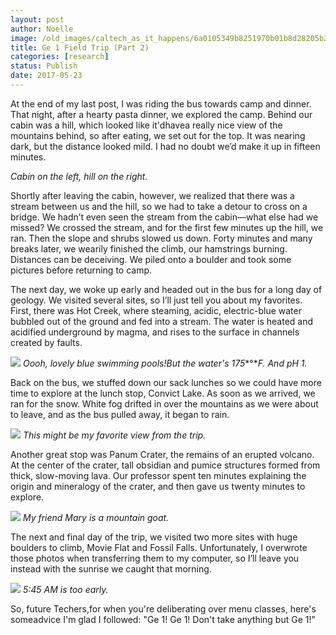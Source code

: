 ```yaml
---
layout: post
author: Noelle
image: /old_images/caltech_as_it_happens/6a0105349b8251970b01b8d28205b2970c.jpg
title: Ge 1 Field Trip (Part 2)
categories: [research]
status: Publish
date: 2017-05-23
---
```



At the end of my last post, I was riding the bus towards camp and dinner. That night, after a hearty pasta dinner, we explored the camp. Behind our cabin was a hill, which looked like it'dhavea really nice view of the mountains behind, so after eating, we set out for the top. It was nearing dark, but the distance looked mild. I had no doubt we’d make it up in fifteen minutes.

*Cabin on the left, hill on the right.*

Shortly after leaving the cabin, however, we realized that there was a stream between us and the hill, so we had to take a detour to cross on a bridge. We hadn’t even seen the stream from the cabin—what else had we missed? We crossed the stream, and for the first few minutes up the hill, we ran. Then the slope and shrubs slowed us down. Forty minutes and many breaks later, we wearily finished the climb, our hamstrings burning. Distances can be deceiving. We piled onto a boulder and took some pictures before returning to camp.

The next day, we woke up early and headed out in the bus for a long day of geology. We visited several sites, so I’ll just tell you about my favorites. First, there was Hot Creek, where steaming, acidic, electric-blue water bubbled out of the ground and fed into a stream. The water is heated and acidified underground by magma, and rises to the surface in channels created by faults.


![](/old_images/caltech_as_it_happens/6a0105349b8251970b01b7c8f7bb84970b.jpg)
*Oooh, lovely blue swimming pools!But the water's 175**°**F. And pH 1.*

Back on the bus, we stuffed down our sack lunches so we could have more time to explore at the lunch stop, Convict Lake. As soon as we arrived, we ran for the snow. White fog drifted in over the mountains as we were about to leave, and as the bus pulled away, it began to rain.


![](/old_images/caltech_as_it_happens/6a0105349b8251970b01bb099adbf5970d.jpg)
*This might be my favorite view from the trip.*

Another great stop was Panum Crater, the remains of an erupted volcano. At the center of the crater, tall obsidian and pumice structures formed from thick, slow-moving lava. Our professor spent ten minutes explaining the origin and mineralogy of the crater, and then gave us twenty minutes to explore.


![](/old_images/caltech_as_it_happens/6a0105349b8251970b01b7c8f7bba3970b.jpg)
*My friend Mary is a mountain goat.*

The next and final day of the trip, we visited two more sites with huge boulders to climb, Movie Flat and Fossil Falls. Unfortunately, I overwrote those photos when transferring them to my computer, so I’ll leave you instead with the sunrise we caught that morning.


![](/old_images/caltech_as_it_happens/6a0105349b8251970b01bb099ada7c970d.jpg)
*5:45 AM is too early.*

So, future Techers,for when you're deliberating over menu classes, here's someadvice I'm glad I followed: "Ge 1! Ge 1! Don't take anything but Ge 1!"

